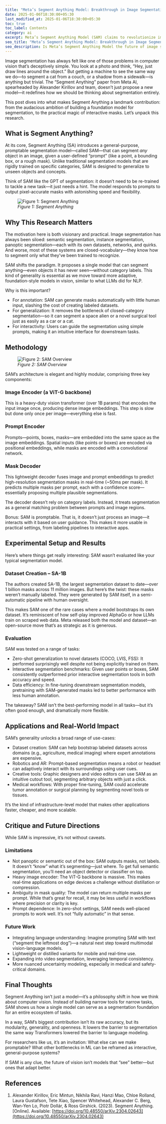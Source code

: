 ```yaml
---
title: "Meta’s Segment Anything Model: Breakthrough in Image Segmentation"
date: 2025-01-06T18:30:00+05:30
last_modified_at: 2025-01-06T18:30:00+05:30
toc: true
toc_label: Contents
category: ai
excerpt: Meta’s Segment Anything Model (SAM) claims to revolutionize image segmentation. But is it a true paradigm shift or simply a powerful, flexible tool?
seo_title: "Meta’s Segment Anything Model: Breakthrough in Image Segmentation"
seo_description: Is Meta’s Segment Anything Model the future of image segmentation or just a robust tool? Explore its tech, impact, and what sets SAM apart in vision AI.
---
```


Image segmentation has always felt like one of those problems in computer vision that’s deceptively simple. You look at a photo and think, “Hey, just draw lines around the object.” But getting a machine to see the same way we do—to segment a cat from a couch, or a shadow from a sidewalk—is anything but trivial. The “Segment Anything” paper from Meta AI, spearheaded by Alexander Kirillov and team, doesn’t just propose a new model—it redefines how we should be thinking about segmentation entirely.

This post dives into what makes Segment Anything a landmark contribution: from the audacious ambition of building a foundation model for segmentation, to the practical magic of interactive masks. Let’s unpack this research.

## What is Segment Anything?
At its core, Segment Anything (SA) introduces a general-purpose, promptable segmentation model—called SAM—that can segment *any* object in an image, given a user-defined “prompt” (like a point, a bounding box, or a rough mask). Unlike traditional segmentation models that are rigidly trained on specific categories, SAM is designed to generalize to unseen objects and concepts.

Think of SAM like the GPT of segmentation: it doesn’t need to be re-trained to tackle a new task—it just needs a hint. The model responds to prompts to output pixel-accurate masks with astonishing speed and flexibility.

<figure>
<img src="{{ site.url }}{{ site.baseurl }}/assets/images/blog-images/sam-explained/multi-point.gif" 
alt="Figure 1: Segment Anything">
<figcaption><em>Figure 1: Segment Anything</em></figcaption>
</figure>

## Why This Research Matters
The motivation here is both visionary and practical. Image segmentation has always been siloed: semantic segmentation, instance segmentation, panoptic segmentation—each with its own datasets, networks, and quirks. And worse, most of these systems are closed-vocabulary—they know how to segment only what they’ve been trained to recognize.

SAM shifts the paradigm. It proposes a single model that can segment anything—even objects it has never seen—without category labels. This kind of generality is essential as we move toward more adaptive, foundation-style models in vision, similar to what LLMs did for NLP.

Why is this important?

- For annotation: SAM can generate masks automatically with little human input, slashing the cost of creating labeled datasets.
- For generalization: It removes the bottleneck of closed-category segmentation—so it can segment a space alien or a novel surgical tool just as easily as a car or a cat.
- For interactivity: Users can guide the segmentation using simple prompts, making it an intuitive interface for downstream tasks.

## Methodology

<figure>
<img src="{{ site.url }}{{ site.baseurl }}/assets/images/blog-images/sam-explained/sam-overview.png" 
alt="Figure 2: SAM Overview">
<figcaption><em>Figure 2: SAM Overview</em></figcaption>
</figure>

SAM’s architecture is elegant and highly modular, comprising three key components:

### Image Encoder (a ViT-G backbone)
This is a heavy-duty vision transformer (over 1B params) that encodes the input image once, producing dense image embeddings. This step is slow but done only once per image—everything else is fast.

### Prompt Encoder
Prompts—points, boxes, masks—are embedded into the same space as the image embeddings. Spatial inputs (like points or boxes) are encoded via positional embeddings, while masks are encoded with a convolutional network.

### Mask Decoder
This lightweight decoder fuses image and prompt embeddings to predict high-resolution segmentation masks in real-time (~50ms per mask). It predicts multiple masks per prompt, each with a confidence score—essentially proposing multiple plausible segmentations.

The decoder doesn’t rely on category labels. Instead, it treats segmentation as a general matching problem between prompts and image regions.

Bonus: SAM is promptable. That is, it doesn’t just process an image—it interacts with it based on user guidance. This makes it more usable in practical settings, from labeling pipelines to interactive apps.

## Experimental Setup and Results

Here’s where things get really interesting: SAM wasn’t evaluated like your typical segmentation model.

### Dataset Creation – SA-1B
The authors created SA-1B, the largest segmentation dataset to date—over 1 billion masks across 11 million images. But here’s the twist: these masks weren’t manually labeled. They were generated by SAM itself, in a semi-automatic pipeline with human oversight.

This makes SAM one of the rare cases where a model bootstraps its own dataset. It’s reminiscent of how self-play improved AlphaGo or how LLMs train on scraped web data. Meta released both the model and dataset—an open-source move that’s as strategic as it is generous.

### Evaluation
SAM was tested on a range of tasks:
- Zero-shot generalization to novel datasets (COCO, LVIS, FSS): It performed surprisingly well despite not being explicitly trained on them.
- Interactive segmentation benchmarks: Given user points or boxes, SAM consistently outperformed prior interactive segmentation tools in both accuracy and speed.
- Data efficiency: In fine-tuning downstream segmentation models, pretraining with SAM-generated masks led to better performance with less human annotation.

The takeaway? SAM isn’t the best-performing model in all tasks—but it’s often good enough, and dramatically more flexible.

## Applications and Real-World Impact
SAM’s generality unlocks a broad range of use-cases:
- Dataset creation: SAM can help bootstrap labeled datasets across domains (e.g., agriculture, medical imaging) where expert annotations are expensive.
- Robotics and AR: Prompt-based segmentation means a robot or headset can adaptively interact with its surroundings using user cues.
- Creative tools: Graphic designers and video editors can use SAM as an intuitive cutout tool, segmenting arbitrary objects with just a click.
- Medical workflows: With proper fine-tuning, SAM could accelerate tumor annotation or surgical planning by segmenting novel tools or tissues.

It’s the kind of infrastructure-level model that makes other applications faster, cheaper, and more scalable.

## Critique and Future Directions

While SAM is impressive, it’s not without caveats.

### Limitations
- Not panoptic or semantic out of the box: SAM outputs masks, not labels. It doesn’t “know” what it’s segmenting—just where. To get full semantic segmentation, you’ll need an object detector or classifier on top.
- Heavy image encoder: The ViT-G backbone is massive. This makes real-time applications on edge devices a challenge without distillation or compression.
- Ambiguity in mask quality: The model can return multiple masks per prompt. While that’s great for recall, it may be less useful in workflows where precision or clarity is key.
- Prompt dependence: In zero-shot settings, SAM needs well-placed prompts to work well. It’s not “fully automatic” in that sense.

### Future Work
- Integrating language understanding: Imagine prompting SAM with text (“segment the leftmost dog”)—a natural next step toward multimodal vision-language models.
- Lightweight or distilled variants for mobile and real-time use.
- Expanding into video segmentation, leveraging temporal consistency.
- More nuanced uncertainty modeling, especially in medical and safety-critical domains.

## Final Thoughts
Segment Anything isn’t just a model—it’s a philosophy shift in how we think about computer vision. Instead of building narrow tools for narrow tasks, SAM shows us how a single model can serve as a segmentation foundation for an entire ecosystem of tasks.

In a way, SAM’s biggest contribution isn’t its raw accuracy, but its modularity, generality, and openness. It lowers the barrier to segmentation the same way Transformers lowered the barrier to language modeling.

For researchers like us, it’s an invitation: What else can we make promptable? What other bottlenecks in ML can be reframed as interactive, general-purpose systems?

If SAM is any clue, the future of vision isn’t models that “see” better—but ones that adapt better.

## References

1. Alexander Kirillov, Eric Mintun, Nikhila Ravi, Hanzi Mao, Chloe Rolland, Laura Gustafson, Tete Xiao, Spencer Whitehead, Alexander C. Berg, Wan-Yen Lo, Piotr Dollár, & Ross Girshick. (2023). Segment Anything. [Online]. Available: [https://doi.org/10.48550/arXiv.2304.02643](https://doi.org/10.48550/arXiv.2304.02643)